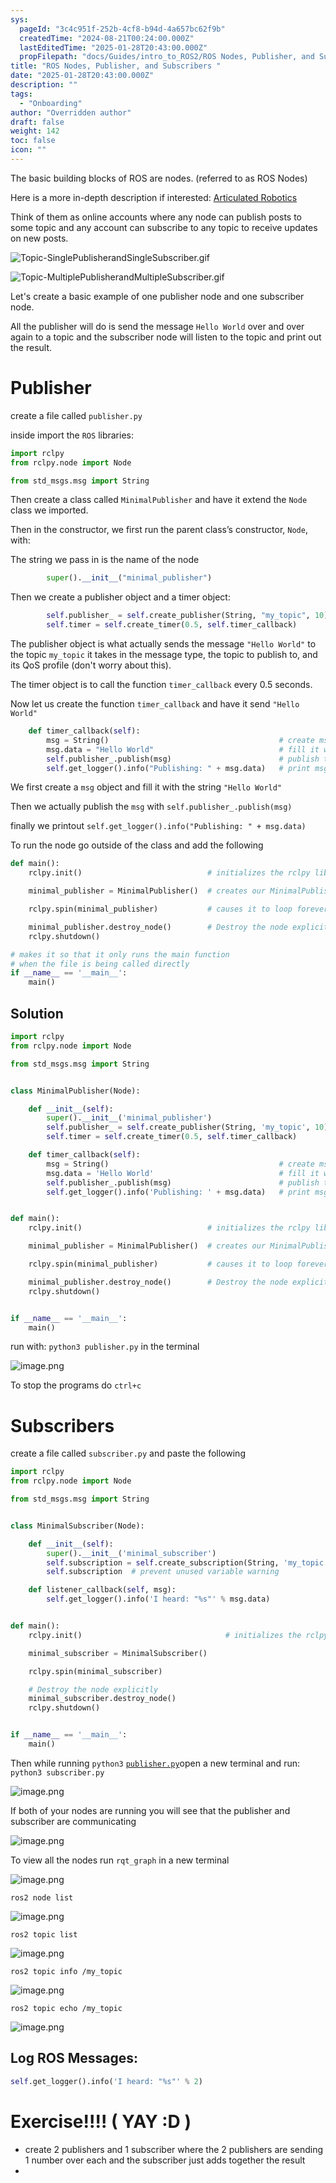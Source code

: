 ```yaml
---
sys:
  pageId: "3c4c951f-252b-4cf8-b94d-4a657bc62f9b"
  createdTime: "2024-08-21T00:24:00.000Z"
  lastEditedTime: "2025-01-28T20:43:00.000Z"
  propFilepath: "docs/Guides/intro_to_ROS2/ROS Nodes, Publisher, and Subscribers .md"
title: "ROS Nodes, Publisher, and Subscribers "
date: "2025-01-28T20:43:00.000Z"
description: ""
tags:
  - "Onboarding"
author: "Overridden author"
draft: false
weight: 142
toc: false
icon: ""
---
```


The basic building blocks of ROS are nodes. (referred to as ROS Nodes)

Here is a more in-depth description if interested: [Articulated Robotics](https://articulatedrobotics.xyz/tutorials/ready-for-ros/ros-overview#2-nodes)

Think of them as online accounts where any node can publish posts to some topic and any account can subscribe to any topic to receive updates on new posts.

![Topic-SinglePublisherandSingleSubscriber.gif](https://docs.ros.org/en/humble/_images/Topic-SinglePublisherandSingleSubscriber.gif)

![Topic-MultiplePublisherandMultipleSubscriber.gif](https://docs.ros.org/en/humble/_images/Topic-MultiplePublisherandMultipleSubscriber.gif)

Let's create a basic example of one publisher node and one subscriber node.

All the publisher will do is send the message `Hello World` over and over again to a topic and the subscriber node will listen to the topic and print out the result.

# Publisher

create a file called `publisher.py` 

inside import the `ROS` libraries:

```python
import rclpy
from rclpy.node import Node

from std_msgs.msg import String
```

Then create a class called `MinimalPublisher` and have it extend the `Node` class we imported.

Then in the constructor, we first run the parent class’s constructor, `Node`, with:

The string we pass in is the name of the node

```python
        super().__init__("minimal_publisher")
```

Then we create a publisher object and a timer object:

```python
        self.publisher_ = self.create_publisher(String, "my_topic", 10)
        self.timer = self.create_timer(0.5, self.timer_callback)
```

The publisher object is what actually sends the message `"Hello World"` to the topic `my_topic` it takes in the message type, the topic to publish to, and its QoS profile (don't worry about this).

The timer object is to call the function `timer_callback` every 0.5 seconds.

Now let us create the function `timer_callback` and have it send `"Hello World"`

```python
    def timer_callback(self):
        msg = String()                                      # create msg object
        msg.data = "Hello World"                            # fill it with data
        self.publisher_.publish(msg)                        # publish the message
        self.get_logger().info("Publishing: " + msg.data)   # print msg
```

We first create a `msg` object and fill it with the string `"Hello World"`

Then we actually publish the `msg` with `self.publisher_.publish(msg)`

finally we printout `self.get_logger().info("Publishing: " + msg.data)`

To run the node go outside of the class and add the following

```python
def main():
    rclpy.init()                            # initializes the rclpy library

    minimal_publisher = MinimalPublisher()  # creates our MinimalPublisher object

    rclpy.spin(minimal_publisher)           # causes it to loop forever

    minimal_publisher.destroy_node()        # Destroy the node explicitly
    rclpy.shutdown()

# makes it so that it only runs the main function
# when the file is being called directly
if __name__ == '__main__': 
    main()
```

## Solution

```python
import rclpy
from rclpy.node import Node

from std_msgs.msg import String


class MinimalPublisher(Node):

    def __init__(self):
        super().__init__('minimal_publisher')
        self.publisher_ = self.create_publisher(String, 'my_topic', 10)
        self.timer = self.create_timer(0.5, self.timer_callback)

    def timer_callback(self):
        msg = String()                                      # create msg object
        msg.data = 'Hello World'                            # fill it with data
        self.publisher_.publish(msg)                        # publish the message
        self.get_logger().info('Publishing: ' + msg.data)   # print msg


def main():
    rclpy.init()                            # initializes the rclpy library

    minimal_publisher = MinimalPublisher()  # creates our MinimalPublisher object

    rclpy.spin(minimal_publisher)           # causes it to loop forever

    minimal_publisher.destroy_node()        # Destroy the node explicitly
    rclpy.shutdown()


if __name__ == '__main__':
    main()
```

run with: `python3 publisher.py` in the terminal

![image.png](https://prod-files-secure.s3.us-west-2.amazonaws.com/d518164a-d88e-44d1-a4ee-3adb3bd8bce0/9214accb-ad5b-44f1-a31c-b3167c59138b/image.png?X-Amz-Algorithm=AWS4-HMAC-SHA256&X-Amz-Content-Sha256=UNSIGNED-PAYLOAD&X-Amz-Credential=ASIAZI2LB466QQ7RAKIJ%2F20250515%2Fus-west-2%2Fs3%2Faws4_request&X-Amz-Date=20250515T050951Z&X-Amz-Expires=3600&X-Amz-Security-Token=IQoJb3JpZ2luX2VjEG0aCXVzLXdlc3QtMiJIMEYCIQDjM11OMgowi57a4fmnanwzTJQk%2FYN8q7B%2FdmropRUXRAIhAPUhy%2FfQopl7vVv0XRNgTeNUx25b9DVGOxsw%2FiUs2X7GKv8DCCYQABoMNjM3NDIzMTgzODA1IgzQfWxKlIGpeV%2B7sQsq3AOZ%2Bn1RdC6h47dUfdkAiTonhYYGkL7QvHtx1TPKI%2FCC%2Fue3qF4XgaBFsHkHDx6Rf5TTN4U6I5kLoi4CxvPhx8fKxHMQAOZIDvCeVsm9DHNgt81U1R0uzUDPxk%2Fm9NN2p9%2FRlRjiBh4Qhl0x1Hu0%2FIcCcRcBr2c8C1pm3e%2BJZGTO7tHa5suAe%2BGE1%2BDwfEGWbxi4l72KMjmo%2B4gbr2goqV8IjCEp7Vz1NEHigHQJu%2F53k0BysGYvL%2BxTcN4v3j61ZpMnjKjUyN7ELgKCS0MKOJwqslhnEkBwMCX0MkWuOC7wrhh5R2%2BRdwMloMezRg6umSvlSVpzya6lnSsYaikOkKOx8g8r0ASf%2BzT6WgvW3bSBkSV1OsACqF35upnL%2FsKDyKpBUKa%2FFqZLdngWMubulB7CgS2OYcVKT68Bb06m7a98RZ5tn%2FjgFcb87m9f3xgSk4pgi%2F462zHhuWzzgZkem9kBP%2FkvLNzJzEsd4%2BxssXMKZZaDf9yfALkgEZWPespThDZgTXo5IbyMu%2BeVUQumoF6LpJDgLMQHqMaAYSBfAdKXATTe4bulmV6eLhMakbN560qYdiWZQw9BdCkv4L13GvyPlUG%2FWIJIR8SFvGfuMPpmHcJDXBrzltRk%2BKxm4TCM6pXBBjqkAR1RKt26A2QsOeXz8iqduxdS%2BoYs%2F8h7hcg8S%2FXNHXG%2FP2ilBbZZE5NbjACG0sP9kIebqzHIjMVUywTNcUPLjIRtlSi8wHpJZRWo4LJCqFJtuKb3XjxbN%2BAvR%2Be7Ne0y3AIpIN%2Fy8l8Cm7Im3EtpUGmR18amMZxA9y2rQkKpG1%2FVQeOHn%2FRg2idtIG7W6GLbxBfydDOtBBSXi%2BpY0QXCHNpGosbo&X-Amz-Signature=dee75ea1e0a440ccb9b434ec5b2777012fa4d755e6fb5ff5056f0b15c4bac433&X-Amz-SignedHeaders=host&x-id=GetObject)

To stop the programs do `ctrl+c`

# Subscribers

create a file called `subscriber.py` and paste the following

```python
import rclpy
from rclpy.node import Node

from std_msgs.msg import String


class MinimalSubscriber(Node):

    def __init__(self):
        super().__init__('minimal_subscriber')
        self.subscription = self.create_subscription(String, 'my_topic', self.listener_callback, 10)
        self.subscription  # prevent unused variable warning

    def listener_callback(self, msg):
        self.get_logger().info('I heard: "%s"' % msg.data)


def main():
    rclpy.init()                                # initializes the rclpy library

    minimal_subscriber = MinimalSubscriber()

    rclpy.spin(minimal_subscriber)

    # Destroy the node explicitly
    minimal_subscriber.destroy_node()
    rclpy.shutdown()


if __name__ == '__main__':
    main()
```

Then while running `python3` [`publisher.py`](http://publisher.py/)open a new terminal and run: `python3 subscriber.py` 

![image.png](https://prod-files-secure.s3.us-west-2.amazonaws.com/d518164a-d88e-44d1-a4ee-3adb3bd8bce0/611fccf2-c738-4dbd-94e9-98f209092866/image.png?X-Amz-Algorithm=AWS4-HMAC-SHA256&X-Amz-Content-Sha256=UNSIGNED-PAYLOAD&X-Amz-Credential=ASIAZI2LB466QQ7RAKIJ%2F20250515%2Fus-west-2%2Fs3%2Faws4_request&X-Amz-Date=20250515T050951Z&X-Amz-Expires=3600&X-Amz-Security-Token=IQoJb3JpZ2luX2VjEG0aCXVzLXdlc3QtMiJIMEYCIQDjM11OMgowi57a4fmnanwzTJQk%2FYN8q7B%2FdmropRUXRAIhAPUhy%2FfQopl7vVv0XRNgTeNUx25b9DVGOxsw%2FiUs2X7GKv8DCCYQABoMNjM3NDIzMTgzODA1IgzQfWxKlIGpeV%2B7sQsq3AOZ%2Bn1RdC6h47dUfdkAiTonhYYGkL7QvHtx1TPKI%2FCC%2Fue3qF4XgaBFsHkHDx6Rf5TTN4U6I5kLoi4CxvPhx8fKxHMQAOZIDvCeVsm9DHNgt81U1R0uzUDPxk%2Fm9NN2p9%2FRlRjiBh4Qhl0x1Hu0%2FIcCcRcBr2c8C1pm3e%2BJZGTO7tHa5suAe%2BGE1%2BDwfEGWbxi4l72KMjmo%2B4gbr2goqV8IjCEp7Vz1NEHigHQJu%2F53k0BysGYvL%2BxTcN4v3j61ZpMnjKjUyN7ELgKCS0MKOJwqslhnEkBwMCX0MkWuOC7wrhh5R2%2BRdwMloMezRg6umSvlSVpzya6lnSsYaikOkKOx8g8r0ASf%2BzT6WgvW3bSBkSV1OsACqF35upnL%2FsKDyKpBUKa%2FFqZLdngWMubulB7CgS2OYcVKT68Bb06m7a98RZ5tn%2FjgFcb87m9f3xgSk4pgi%2F462zHhuWzzgZkem9kBP%2FkvLNzJzEsd4%2BxssXMKZZaDf9yfALkgEZWPespThDZgTXo5IbyMu%2BeVUQumoF6LpJDgLMQHqMaAYSBfAdKXATTe4bulmV6eLhMakbN560qYdiWZQw9BdCkv4L13GvyPlUG%2FWIJIR8SFvGfuMPpmHcJDXBrzltRk%2BKxm4TCM6pXBBjqkAR1RKt26A2QsOeXz8iqduxdS%2BoYs%2F8h7hcg8S%2FXNHXG%2FP2ilBbZZE5NbjACG0sP9kIebqzHIjMVUywTNcUPLjIRtlSi8wHpJZRWo4LJCqFJtuKb3XjxbN%2BAvR%2Be7Ne0y3AIpIN%2Fy8l8Cm7Im3EtpUGmR18amMZxA9y2rQkKpG1%2FVQeOHn%2FRg2idtIG7W6GLbxBfydDOtBBSXi%2BpY0QXCHNpGosbo&X-Amz-Signature=67b5ae60ed97e42d21b7d3a4da76f8b7c74e83d408e98f91ba2ca050dbf6303e&X-Amz-SignedHeaders=host&x-id=GetObject)

If both of your nodes are running you will see that the publisher and subscriber are communicating

![image.png](https://prod-files-secure.s3.us-west-2.amazonaws.com/d518164a-d88e-44d1-a4ee-3adb3bd8bce0/eea428b5-1cf0-43bb-a30b-81cbaf6c5c78/image.png?X-Amz-Algorithm=AWS4-HMAC-SHA256&X-Amz-Content-Sha256=UNSIGNED-PAYLOAD&X-Amz-Credential=ASIAZI2LB466QQ7RAKIJ%2F20250515%2Fus-west-2%2Fs3%2Faws4_request&X-Amz-Date=20250515T050951Z&X-Amz-Expires=3600&X-Amz-Security-Token=IQoJb3JpZ2luX2VjEG0aCXVzLXdlc3QtMiJIMEYCIQDjM11OMgowi57a4fmnanwzTJQk%2FYN8q7B%2FdmropRUXRAIhAPUhy%2FfQopl7vVv0XRNgTeNUx25b9DVGOxsw%2FiUs2X7GKv8DCCYQABoMNjM3NDIzMTgzODA1IgzQfWxKlIGpeV%2B7sQsq3AOZ%2Bn1RdC6h47dUfdkAiTonhYYGkL7QvHtx1TPKI%2FCC%2Fue3qF4XgaBFsHkHDx6Rf5TTN4U6I5kLoi4CxvPhx8fKxHMQAOZIDvCeVsm9DHNgt81U1R0uzUDPxk%2Fm9NN2p9%2FRlRjiBh4Qhl0x1Hu0%2FIcCcRcBr2c8C1pm3e%2BJZGTO7tHa5suAe%2BGE1%2BDwfEGWbxi4l72KMjmo%2B4gbr2goqV8IjCEp7Vz1NEHigHQJu%2F53k0BysGYvL%2BxTcN4v3j61ZpMnjKjUyN7ELgKCS0MKOJwqslhnEkBwMCX0MkWuOC7wrhh5R2%2BRdwMloMezRg6umSvlSVpzya6lnSsYaikOkKOx8g8r0ASf%2BzT6WgvW3bSBkSV1OsACqF35upnL%2FsKDyKpBUKa%2FFqZLdngWMubulB7CgS2OYcVKT68Bb06m7a98RZ5tn%2FjgFcb87m9f3xgSk4pgi%2F462zHhuWzzgZkem9kBP%2FkvLNzJzEsd4%2BxssXMKZZaDf9yfALkgEZWPespThDZgTXo5IbyMu%2BeVUQumoF6LpJDgLMQHqMaAYSBfAdKXATTe4bulmV6eLhMakbN560qYdiWZQw9BdCkv4L13GvyPlUG%2FWIJIR8SFvGfuMPpmHcJDXBrzltRk%2BKxm4TCM6pXBBjqkAR1RKt26A2QsOeXz8iqduxdS%2BoYs%2F8h7hcg8S%2FXNHXG%2FP2ilBbZZE5NbjACG0sP9kIebqzHIjMVUywTNcUPLjIRtlSi8wHpJZRWo4LJCqFJtuKb3XjxbN%2BAvR%2Be7Ne0y3AIpIN%2Fy8l8Cm7Im3EtpUGmR18amMZxA9y2rQkKpG1%2FVQeOHn%2FRg2idtIG7W6GLbxBfydDOtBBSXi%2BpY0QXCHNpGosbo&X-Amz-Signature=34209bd0d4bbc0c538a2e1fd27e656dc8bc3d100d1ce20529f6e2413fbdd67a5&X-Amz-SignedHeaders=host&x-id=GetObject)

To view all the nodes run `rqt_graph` in a new terminal

![image.png](https://prod-files-secure.s3.us-west-2.amazonaws.com/d518164a-d88e-44d1-a4ee-3adb3bd8bce0/1d98e964-4318-4d62-b5c4-8c8f78368598/image.png?X-Amz-Algorithm=AWS4-HMAC-SHA256&X-Amz-Content-Sha256=UNSIGNED-PAYLOAD&X-Amz-Credential=ASIAZI2LB466QQ7RAKIJ%2F20250515%2Fus-west-2%2Fs3%2Faws4_request&X-Amz-Date=20250515T050951Z&X-Amz-Expires=3600&X-Amz-Security-Token=IQoJb3JpZ2luX2VjEG0aCXVzLXdlc3QtMiJIMEYCIQDjM11OMgowi57a4fmnanwzTJQk%2FYN8q7B%2FdmropRUXRAIhAPUhy%2FfQopl7vVv0XRNgTeNUx25b9DVGOxsw%2FiUs2X7GKv8DCCYQABoMNjM3NDIzMTgzODA1IgzQfWxKlIGpeV%2B7sQsq3AOZ%2Bn1RdC6h47dUfdkAiTonhYYGkL7QvHtx1TPKI%2FCC%2Fue3qF4XgaBFsHkHDx6Rf5TTN4U6I5kLoi4CxvPhx8fKxHMQAOZIDvCeVsm9DHNgt81U1R0uzUDPxk%2Fm9NN2p9%2FRlRjiBh4Qhl0x1Hu0%2FIcCcRcBr2c8C1pm3e%2BJZGTO7tHa5suAe%2BGE1%2BDwfEGWbxi4l72KMjmo%2B4gbr2goqV8IjCEp7Vz1NEHigHQJu%2F53k0BysGYvL%2BxTcN4v3j61ZpMnjKjUyN7ELgKCS0MKOJwqslhnEkBwMCX0MkWuOC7wrhh5R2%2BRdwMloMezRg6umSvlSVpzya6lnSsYaikOkKOx8g8r0ASf%2BzT6WgvW3bSBkSV1OsACqF35upnL%2FsKDyKpBUKa%2FFqZLdngWMubulB7CgS2OYcVKT68Bb06m7a98RZ5tn%2FjgFcb87m9f3xgSk4pgi%2F462zHhuWzzgZkem9kBP%2FkvLNzJzEsd4%2BxssXMKZZaDf9yfALkgEZWPespThDZgTXo5IbyMu%2BeVUQumoF6LpJDgLMQHqMaAYSBfAdKXATTe4bulmV6eLhMakbN560qYdiWZQw9BdCkv4L13GvyPlUG%2FWIJIR8SFvGfuMPpmHcJDXBrzltRk%2BKxm4TCM6pXBBjqkAR1RKt26A2QsOeXz8iqduxdS%2BoYs%2F8h7hcg8S%2FXNHXG%2FP2ilBbZZE5NbjACG0sP9kIebqzHIjMVUywTNcUPLjIRtlSi8wHpJZRWo4LJCqFJtuKb3XjxbN%2BAvR%2Be7Ne0y3AIpIN%2Fy8l8Cm7Im3EtpUGmR18amMZxA9y2rQkKpG1%2FVQeOHn%2FRg2idtIG7W6GLbxBfydDOtBBSXi%2BpY0QXCHNpGosbo&X-Amz-Signature=a87061483ecc624fc3d52e6d622b1c770ecac18547d984d8d5353bdaf93e544f&X-Amz-SignedHeaders=host&x-id=GetObject)

`ros2 node list`

![image.png](https://prod-files-secure.s3.us-west-2.amazonaws.com/d518164a-d88e-44d1-a4ee-3adb3bd8bce0/680ac8cf-e6d9-4164-9ece-5b9a6fccffee/image.png?X-Amz-Algorithm=AWS4-HMAC-SHA256&X-Amz-Content-Sha256=UNSIGNED-PAYLOAD&X-Amz-Credential=ASIAZI2LB466QQ7RAKIJ%2F20250515%2Fus-west-2%2Fs3%2Faws4_request&X-Amz-Date=20250515T050951Z&X-Amz-Expires=3600&X-Amz-Security-Token=IQoJb3JpZ2luX2VjEG0aCXVzLXdlc3QtMiJIMEYCIQDjM11OMgowi57a4fmnanwzTJQk%2FYN8q7B%2FdmropRUXRAIhAPUhy%2FfQopl7vVv0XRNgTeNUx25b9DVGOxsw%2FiUs2X7GKv8DCCYQABoMNjM3NDIzMTgzODA1IgzQfWxKlIGpeV%2B7sQsq3AOZ%2Bn1RdC6h47dUfdkAiTonhYYGkL7QvHtx1TPKI%2FCC%2Fue3qF4XgaBFsHkHDx6Rf5TTN4U6I5kLoi4CxvPhx8fKxHMQAOZIDvCeVsm9DHNgt81U1R0uzUDPxk%2Fm9NN2p9%2FRlRjiBh4Qhl0x1Hu0%2FIcCcRcBr2c8C1pm3e%2BJZGTO7tHa5suAe%2BGE1%2BDwfEGWbxi4l72KMjmo%2B4gbr2goqV8IjCEp7Vz1NEHigHQJu%2F53k0BysGYvL%2BxTcN4v3j61ZpMnjKjUyN7ELgKCS0MKOJwqslhnEkBwMCX0MkWuOC7wrhh5R2%2BRdwMloMezRg6umSvlSVpzya6lnSsYaikOkKOx8g8r0ASf%2BzT6WgvW3bSBkSV1OsACqF35upnL%2FsKDyKpBUKa%2FFqZLdngWMubulB7CgS2OYcVKT68Bb06m7a98RZ5tn%2FjgFcb87m9f3xgSk4pgi%2F462zHhuWzzgZkem9kBP%2FkvLNzJzEsd4%2BxssXMKZZaDf9yfALkgEZWPespThDZgTXo5IbyMu%2BeVUQumoF6LpJDgLMQHqMaAYSBfAdKXATTe4bulmV6eLhMakbN560qYdiWZQw9BdCkv4L13GvyPlUG%2FWIJIR8SFvGfuMPpmHcJDXBrzltRk%2BKxm4TCM6pXBBjqkAR1RKt26A2QsOeXz8iqduxdS%2BoYs%2F8h7hcg8S%2FXNHXG%2FP2ilBbZZE5NbjACG0sP9kIebqzHIjMVUywTNcUPLjIRtlSi8wHpJZRWo4LJCqFJtuKb3XjxbN%2BAvR%2Be7Ne0y3AIpIN%2Fy8l8Cm7Im3EtpUGmR18amMZxA9y2rQkKpG1%2FVQeOHn%2FRg2idtIG7W6GLbxBfydDOtBBSXi%2BpY0QXCHNpGosbo&X-Amz-Signature=5d8806683bb222ef7a46e89be49655358e6705ef4fa42357f1cf44f39f381b90&X-Amz-SignedHeaders=host&x-id=GetObject)

`ros2 topic list`

![image.png](https://prod-files-secure.s3.us-west-2.amazonaws.com/d518164a-d88e-44d1-a4ee-3adb3bd8bce0/eee2ebe1-27ef-4a4a-96fb-2ca54126fb29/image.png?X-Amz-Algorithm=AWS4-HMAC-SHA256&X-Amz-Content-Sha256=UNSIGNED-PAYLOAD&X-Amz-Credential=ASIAZI2LB466QQ7RAKIJ%2F20250515%2Fus-west-2%2Fs3%2Faws4_request&X-Amz-Date=20250515T050951Z&X-Amz-Expires=3600&X-Amz-Security-Token=IQoJb3JpZ2luX2VjEG0aCXVzLXdlc3QtMiJIMEYCIQDjM11OMgowi57a4fmnanwzTJQk%2FYN8q7B%2FdmropRUXRAIhAPUhy%2FfQopl7vVv0XRNgTeNUx25b9DVGOxsw%2FiUs2X7GKv8DCCYQABoMNjM3NDIzMTgzODA1IgzQfWxKlIGpeV%2B7sQsq3AOZ%2Bn1RdC6h47dUfdkAiTonhYYGkL7QvHtx1TPKI%2FCC%2Fue3qF4XgaBFsHkHDx6Rf5TTN4U6I5kLoi4CxvPhx8fKxHMQAOZIDvCeVsm9DHNgt81U1R0uzUDPxk%2Fm9NN2p9%2FRlRjiBh4Qhl0x1Hu0%2FIcCcRcBr2c8C1pm3e%2BJZGTO7tHa5suAe%2BGE1%2BDwfEGWbxi4l72KMjmo%2B4gbr2goqV8IjCEp7Vz1NEHigHQJu%2F53k0BysGYvL%2BxTcN4v3j61ZpMnjKjUyN7ELgKCS0MKOJwqslhnEkBwMCX0MkWuOC7wrhh5R2%2BRdwMloMezRg6umSvlSVpzya6lnSsYaikOkKOx8g8r0ASf%2BzT6WgvW3bSBkSV1OsACqF35upnL%2FsKDyKpBUKa%2FFqZLdngWMubulB7CgS2OYcVKT68Bb06m7a98RZ5tn%2FjgFcb87m9f3xgSk4pgi%2F462zHhuWzzgZkem9kBP%2FkvLNzJzEsd4%2BxssXMKZZaDf9yfALkgEZWPespThDZgTXo5IbyMu%2BeVUQumoF6LpJDgLMQHqMaAYSBfAdKXATTe4bulmV6eLhMakbN560qYdiWZQw9BdCkv4L13GvyPlUG%2FWIJIR8SFvGfuMPpmHcJDXBrzltRk%2BKxm4TCM6pXBBjqkAR1RKt26A2QsOeXz8iqduxdS%2BoYs%2F8h7hcg8S%2FXNHXG%2FP2ilBbZZE5NbjACG0sP9kIebqzHIjMVUywTNcUPLjIRtlSi8wHpJZRWo4LJCqFJtuKb3XjxbN%2BAvR%2Be7Ne0y3AIpIN%2Fy8l8Cm7Im3EtpUGmR18amMZxA9y2rQkKpG1%2FVQeOHn%2FRg2idtIG7W6GLbxBfydDOtBBSXi%2BpY0QXCHNpGosbo&X-Amz-Signature=ab15017d383e70e6f9437332553ab957dbfb0a4f5150d5fb1c16f9f60e1de8d2&X-Amz-SignedHeaders=host&x-id=GetObject)

`ros2 topic info /my_topic`

![image.png](https://prod-files-secure.s3.us-west-2.amazonaws.com/d518164a-d88e-44d1-a4ee-3adb3bd8bce0/6288ef12-cb9e-406f-b9eb-65feed3a9011/image.png?X-Amz-Algorithm=AWS4-HMAC-SHA256&X-Amz-Content-Sha256=UNSIGNED-PAYLOAD&X-Amz-Credential=ASIAZI2LB466QQ7RAKIJ%2F20250515%2Fus-west-2%2Fs3%2Faws4_request&X-Amz-Date=20250515T050951Z&X-Amz-Expires=3600&X-Amz-Security-Token=IQoJb3JpZ2luX2VjEG0aCXVzLXdlc3QtMiJIMEYCIQDjM11OMgowi57a4fmnanwzTJQk%2FYN8q7B%2FdmropRUXRAIhAPUhy%2FfQopl7vVv0XRNgTeNUx25b9DVGOxsw%2FiUs2X7GKv8DCCYQABoMNjM3NDIzMTgzODA1IgzQfWxKlIGpeV%2B7sQsq3AOZ%2Bn1RdC6h47dUfdkAiTonhYYGkL7QvHtx1TPKI%2FCC%2Fue3qF4XgaBFsHkHDx6Rf5TTN4U6I5kLoi4CxvPhx8fKxHMQAOZIDvCeVsm9DHNgt81U1R0uzUDPxk%2Fm9NN2p9%2FRlRjiBh4Qhl0x1Hu0%2FIcCcRcBr2c8C1pm3e%2BJZGTO7tHa5suAe%2BGE1%2BDwfEGWbxi4l72KMjmo%2B4gbr2goqV8IjCEp7Vz1NEHigHQJu%2F53k0BysGYvL%2BxTcN4v3j61ZpMnjKjUyN7ELgKCS0MKOJwqslhnEkBwMCX0MkWuOC7wrhh5R2%2BRdwMloMezRg6umSvlSVpzya6lnSsYaikOkKOx8g8r0ASf%2BzT6WgvW3bSBkSV1OsACqF35upnL%2FsKDyKpBUKa%2FFqZLdngWMubulB7CgS2OYcVKT68Bb06m7a98RZ5tn%2FjgFcb87m9f3xgSk4pgi%2F462zHhuWzzgZkem9kBP%2FkvLNzJzEsd4%2BxssXMKZZaDf9yfALkgEZWPespThDZgTXo5IbyMu%2BeVUQumoF6LpJDgLMQHqMaAYSBfAdKXATTe4bulmV6eLhMakbN560qYdiWZQw9BdCkv4L13GvyPlUG%2FWIJIR8SFvGfuMPpmHcJDXBrzltRk%2BKxm4TCM6pXBBjqkAR1RKt26A2QsOeXz8iqduxdS%2BoYs%2F8h7hcg8S%2FXNHXG%2FP2ilBbZZE5NbjACG0sP9kIebqzHIjMVUywTNcUPLjIRtlSi8wHpJZRWo4LJCqFJtuKb3XjxbN%2BAvR%2Be7Ne0y3AIpIN%2Fy8l8Cm7Im3EtpUGmR18amMZxA9y2rQkKpG1%2FVQeOHn%2FRg2idtIG7W6GLbxBfydDOtBBSXi%2BpY0QXCHNpGosbo&X-Amz-Signature=8933753f24e8ad24c0d038b0925208778ca2c4ae756e0334057b92e847c45f29&X-Amz-SignedHeaders=host&x-id=GetObject)

`ros2 topic echo /my_topic`

![image.png](https://prod-files-secure.s3.us-west-2.amazonaws.com/d518164a-d88e-44d1-a4ee-3adb3bd8bce0/0a6fcb4d-422d-4a6c-a803-749ef4adf2c6/image.png?X-Amz-Algorithm=AWS4-HMAC-SHA256&X-Amz-Content-Sha256=UNSIGNED-PAYLOAD&X-Amz-Credential=ASIAZI2LB466QQ7RAKIJ%2F20250515%2Fus-west-2%2Fs3%2Faws4_request&X-Amz-Date=20250515T050951Z&X-Amz-Expires=3600&X-Amz-Security-Token=IQoJb3JpZ2luX2VjEG0aCXVzLXdlc3QtMiJIMEYCIQDjM11OMgowi57a4fmnanwzTJQk%2FYN8q7B%2FdmropRUXRAIhAPUhy%2FfQopl7vVv0XRNgTeNUx25b9DVGOxsw%2FiUs2X7GKv8DCCYQABoMNjM3NDIzMTgzODA1IgzQfWxKlIGpeV%2B7sQsq3AOZ%2Bn1RdC6h47dUfdkAiTonhYYGkL7QvHtx1TPKI%2FCC%2Fue3qF4XgaBFsHkHDx6Rf5TTN4U6I5kLoi4CxvPhx8fKxHMQAOZIDvCeVsm9DHNgt81U1R0uzUDPxk%2Fm9NN2p9%2FRlRjiBh4Qhl0x1Hu0%2FIcCcRcBr2c8C1pm3e%2BJZGTO7tHa5suAe%2BGE1%2BDwfEGWbxi4l72KMjmo%2B4gbr2goqV8IjCEp7Vz1NEHigHQJu%2F53k0BysGYvL%2BxTcN4v3j61ZpMnjKjUyN7ELgKCS0MKOJwqslhnEkBwMCX0MkWuOC7wrhh5R2%2BRdwMloMezRg6umSvlSVpzya6lnSsYaikOkKOx8g8r0ASf%2BzT6WgvW3bSBkSV1OsACqF35upnL%2FsKDyKpBUKa%2FFqZLdngWMubulB7CgS2OYcVKT68Bb06m7a98RZ5tn%2FjgFcb87m9f3xgSk4pgi%2F462zHhuWzzgZkem9kBP%2FkvLNzJzEsd4%2BxssXMKZZaDf9yfALkgEZWPespThDZgTXo5IbyMu%2BeVUQumoF6LpJDgLMQHqMaAYSBfAdKXATTe4bulmV6eLhMakbN560qYdiWZQw9BdCkv4L13GvyPlUG%2FWIJIR8SFvGfuMPpmHcJDXBrzltRk%2BKxm4TCM6pXBBjqkAR1RKt26A2QsOeXz8iqduxdS%2BoYs%2F8h7hcg8S%2FXNHXG%2FP2ilBbZZE5NbjACG0sP9kIebqzHIjMVUywTNcUPLjIRtlSi8wHpJZRWo4LJCqFJtuKb3XjxbN%2BAvR%2Be7Ne0y3AIpIN%2Fy8l8Cm7Im3EtpUGmR18amMZxA9y2rQkKpG1%2FVQeOHn%2FRg2idtIG7W6GLbxBfydDOtBBSXi%2BpY0QXCHNpGosbo&X-Amz-Signature=8119bd3dfe09a8057566625da9b1a4ed54dd8f3b4a5332d9224b1764d43e23f3&X-Amz-SignedHeaders=host&x-id=GetObject)

## Log ROS Messages:

```python
self.get_logger().info('I heard: "%s"' % 2)
```

# Exercise!!!! ( YAY :D )

- create 2 publishers and 1 subscriber where the 2 publishers are sending 1 number over each and the subscriber just adds together the result
- 
